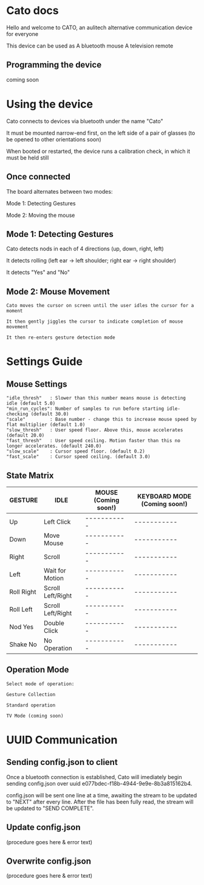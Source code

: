 # Cato docs

Hello and welcome to CATO, an aulitech alternative communication device for everyone

This device can be used as
    A bluetooth mouse
    A television remote

## Programming the device

coming soon

# Using the device

Cato connects to devices via bluetooth under the name "Cato"

It must be mounted narrow-end first, on the left side of a pair of glasses (to be opened to other orientations soon)

When booted or restarted, the device runs a calibration check, in which it must be held still

## Once connected

The board alternates between two modes:

Mode 1: Detecting Gestures

Mode 2: Moving the mouse

## Mode 1: Detecting Gestures

Cato detects nods in each of 4 directions (up, down, right, left) 

It detects rolling (left ear -> left shoulder; right ear -> right shoulder)

It detects "Yes" and "No"

## Mode 2: Mouse Movement

    Cato moves the cursor on screen until the user idles the cursor for a moment

    It then gently jiggles the cursor to indicate completion of mouse movement

    It then re-enters gesture detection mode

# Settings Guide

## Mouse Settings

    "idle_thresh"   : Slower than this number means mouse is detecting idle (default 5.0)
    "min_run_cycles": Number of samples to run before starting idle-checking (default 30.0)
    "scale"         : Base number - change this to increase mouse speed by flat multiplier (default 1.0)
    "slow_thresh"   : User speed floor. Above this, mouse accelerates (default 20.0)
    "fast_thresh"   : User speed ceiling. Motion faster than this no longer accelerates. (default 240.0)
    "slow_scale"    : Cursor speed floor. (default 0.2)
    "fast_scale"    : Cursor speed ceiling. (default 3.0)

## State Matrix

| GESTURE       | IDLE              | MOUSE (Coming soon!)  | KEYBOARD MODE (Coming soon!)  |
| -----------   | -----------       | -----------           | -----------                   |
| Up            | Left Click        | -----------           | -----------                   |
| Down          | Move Mouse        | -----------           | -----------                   |
| Right         | Scroll            | -----------           | -----------                   |
| Left          | Wait for Motion   | -----------           | -----------                   |
| Roll Right    | Scroll Left/Right | -----------           | -----------                   |
| Roll Left     | Scroll Left/Right | -----------           | -----------                   |
| Nod Yes       | Double Click      | -----------           | -----------                   |
| Shake No      | No Operation      | -----------           | -----------                   |

## Operation Mode

    Select mode of operation:

    Gesture Collection

    Standard operation

    TV Mode (coming soon)
    
# UUID Communication

## Sending config.json to client

Once a bluetooth connection is established, Cato will imediately begin sending config.json over uuid e077bdec-f18b-4944-9e9e-8b3a815162b4.

config.json will be sent one line at a time, awaiting the stream to be updated to "NEXT" after every line.  After the file has been fully read, the stream will be updated to "SEND COMPLETE".

## Update config.json

(procedure goes here & error text)

## Overwrite config.json

(procedure goes here & error text)

